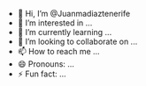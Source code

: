 - 👋 Hi, I’m @Juanmadiaztenerife
- 👀 I’m interested in ...
- 🌱 I’m currently learning ...
- 💞️ I’m looking to collaborate on ...
- 📫 How to reach me ...
- 😄 Pronouns: ...
- ⚡ Fun fact: ...

<!---
Juanmadiaztenerife/Juanmadiaztenerife is a ✨ special ✨ repository because its `README.md` (this file) appears on your GitHub profile.
You can click the Preview link to take a look at your changes.
--->
